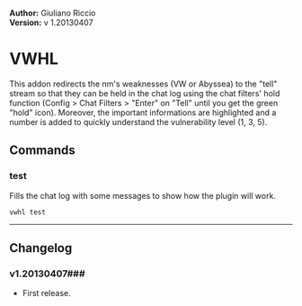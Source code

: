 **Author:** Giuliano Riccio  
**Version:** v 1.20130407

# VWHL #
This addon redirects the nm's weaknesses (VW or Abyssea) to the "tell" stream so that they can be held in the chat log using the chat filters' hold function (Config > Chat Filters > "Enter" on "Tell" until you get the green "hold" icon).
Moreover, the important informations are highlighted and a number is added to quickly understand the vulnerability level (1, 3, 5).

## Commands ##
### test ###
Fills the chat log with some messages to show how the plugin will work.

```
vwhl test
```

----

## Changelog ##

### v1.20130407###
* First release.

